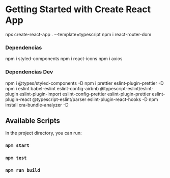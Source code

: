 # Getting Started with Create React App
npx create-react-app . --template=typescript
npm i react-router-dom

### Dependencias
npm i styled-components
npm i react-icons
npm i axios


### Dependencias Dev
npm i @types/styled-components -D
npm i prettier eslint-plugin-prettier -D
npm i eslint babel-eslint eslint-config-airbnb @typescript-eslint/eslint-plugin eslint-plugin-import eslint-config-prettier eslint-plugin-prettier eslint-plugin-react @typescript-eslint/parser eslint-plugin-react-hooks -D
npm install cra-bundle-analyzer -D

## Available Scripts

In the project directory, you can run:

### `npm start`
### `npm test`
### `npm run build`

